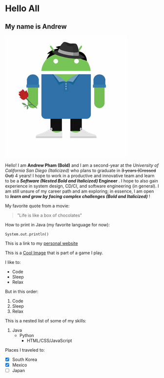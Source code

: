 # Hello All
## My name is Andrew

![Profile Pic](andrew.gif)

Hello! I am **Andrew Pham (Bold)** and I am a second-year at the *University of California San Diego (Italicized)*  who plans to graduate in ~~3 years (Crossed Out)~~ 4 years! I hope to work in a productive and innovative team and learn to be a **_Software (Nested Bold and Italicized)_ Engineer** . I hope to also gain experience in system design, CD/CI, and software engineering (in general). I am still unsure of my career path and am exploring; in essence, I am open to ***learn and grow by facing complex challenges (Bold and Italicized)*** !

My favorite quote from a movie:
> "Life is like a box of chocolates"

How to print in Java (my favorite language for now):
```
System.out.println()
```

This is a link to my [personal website](https://andrewdpham.github.io/) 

This is a [Cool Image](./images/dawnbringer.jpg) that is part of a game I play.

I like to:
- Code
- Sleep
- Relax 

But in this order:
1. Code
2. Sleep
3. Relax

This is a nested list of some of my skills:
1. Java
   - Python
     - HTML/CSS/JavaScript
     
Places I traveled to:
- [x]  South Korea
- [x]  Mexico
- [ ]  Japan
